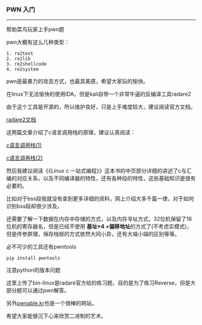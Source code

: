 ### PWN 入门

---  

帮助菜鸟玩家上手pwn题  

pwn大概有这么几种类型：  

    1. re2text
    2. re2lib
    3. re2shellcode
    4. re2system

pwn是最暴力的攻击方式，也最具美感，希望大家玩的愉快。

在linux下无法愉快的使用IDA，但是kali自带一个非常牛逼的反编译工具radare2  

由于这个工具是开源的，所以维护良好，只是上手难度较大，建议阅读官方文档。  

[radare2文档](https://radare.gitbooks.io/radare2book/content/)  

这两篇文章介绍了c语言调用栈的原理，建议认真阅读：  

[c语言调用栈(1)](http://www.cnblogs.com/clover-toeic/p/3755401.html)  

[c语言调用栈(2)](http://www.cnblogs.com/clover-toeic/p/3756668.html)  

然后我建议阅读《《Linux c 一站式编程》》这本书的中页部分详细的讲述了c与汇编的对应关系，以及不同编译器的特性，还有各种段的特性，这些基础知识是很有必要的。  

比如对于bss段我就没有查到更多详细的资料，网上介绍大多千篇一律，对于如何识别bss段却很少涉及。  

还需要了解一下数据在内存中存储的方式，以及内存寻址方式，32位机保留了16位机的寄存器名，但是已经不使用 **基址×4 +偏移地址**的方式了(不考虑实模式)，但是传参原理，保存栈帧的方式依然大同小异，还有大端小端的区别等等。

必不可少的工具还有pwntools  

```
pip install pwntools
```

注意python的版本问题  

这里上传了bin-linux是radare官方给的练习题，目的是为了练习Reverse，但是大部分题可以通过pwn解答。  

另外[pwnable.kr](pwnable.kr)也是一个很棒的网站。  

希望大家能够沉下心来欣赏二进制的艺术。  

